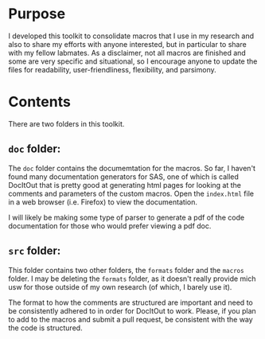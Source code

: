 # Purpose #

I developed this toolkit to consolidate macros that I use in my research and also to share my efforts with anyone interested, but in particular to share with my fellow labmates.  As a disclaimer, not all macros are finished and some are very specific and situational, so I encourage anyone to update the files for readability, user-friendliness, flexibility, and parsimony.

# Contents #

There are two folders in this toolkit.  

## `doc` folder: ##

The `doc` folder contains the documemtation for the macros.  So far, I haven't found many documentation generators for SAS, one of which is called DocItOut that is pretty good at generating html pages for looking at the comments and parameters of the custom macros.  Open the `index.html` file in a web browser (i.e. Firefox) to view the documentation.

I will likely be making some type of parser to generate a pdf of the code documentation for those who would prefer viewing a pdf doc.

## `src` folder: ##

This folder contains two other folders, the `formats` folder and the `macros` folder.  I may be deleting the `formats` folder, as it doesn't really provide mich usw for those outside of my own research (of which, I barely use it).

The format to how the comments are structured are important and need to be consistently adhered to in order for DocItOut to work.  Please, if you plan to add to the macros and submit a pull request, be consistent with the way the code is structured.